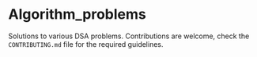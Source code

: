 # Algorithm_problems

Solutions to various DSA problems. Contributions are welcome, check the `CONTRIBUTING.md` file for the required guidelines.
